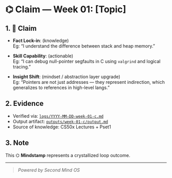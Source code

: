 # ⌬ Claim — Week 01: [Topic]

## 1. 📣 Claim

- **Fact Lock-in**: (knowledge)  
  Eg: “I understand the difference between stack and heap memory.”

- **Skill Capability**: (actionable)  
  Eg: “I can debug null-pointer segfaults in C using `valgrind` and logical tracing.”

- **Insight Shift**: (mindset / abstraction layer upgrade)  
  Eg: “Pointers are not just addresses — they represent indirection, which generalizes to references in high-level langs.”

## 2. Evidence

- Verified via: [`logs/YYYY-MM-DD-week-01-c.md`](/logs/YYYY-MM-DD-week-01-c.md)
- Output artifact: [`outputs/week-01-c/output.md`](/outputs/week-01-c/output.md)
- Source of knowledge: CS50x Lectures + Pset1

## 3. Note

This ⌬ **Mindstamp** represents a crystallized loop outcome.

---

> _Powered by Second Mind OS_
